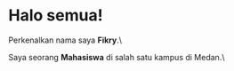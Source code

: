 # Halo semua! 

Perkenalkan nama saya **Fikry**.\

Saya seorang **Mahasiswa** di salah satu kampus di Medan.\


